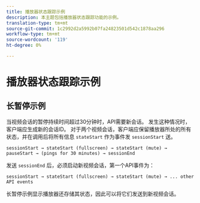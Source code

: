 ```yaml
---
title: 播放器状态跟踪示例
description: 本主题包括播放器状态跟踪功能的示例。
translation-type: tm+mt
source-git-commit: 1c2992d2a5992b07fa24823501d542c1878aa296
workflow-type: tm+mt
source-wordcount: '119'
ht-degree: 0%

---
```



# 播放器状态跟踪示例


## 长暂停示例

当视频会话的暂停持续时间超过30分钟时，API需要新会话。 发生这种情况时，客户端应生成新的会话ID。 对于两个视频会话，客户端应保留播放器所处的所有状态，并在调用后将所有信息 `stateStart` 作为事件发 `sessionStart` 送。

`sessionStart → stateStart (fullscreen) → stateStart (mute) → pauseStart → (pings for 30 minutes) → sessionEnd
`

发送 `sessionEnd` 后，必须启动新视频会话，第一个API事件为：

`sessionStart → stateStart (fullscreen) → stateStart (mute) → ... other API events`

长暂停示例显示播放器还存储其状态，因此可以将它们发送到新视频会话。
